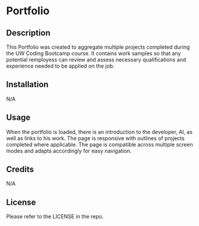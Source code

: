 # Portfolio

## Description

This Portfolio was created to aggregate multiple projects completed during the UW Coding Bootcamp course. It contains work samples so that any potential remployess can review and assess necessary qualifications and experience needed to be applied on the job.

## Installation

N/A

## Usage

When the portfolio is loaded, there is an introduction to the developer, Al, as well as links to his work. The page is responsive with outlines of projects completed where applicable. The page is compatible across multiple screen modes and adapts accordingly for easy navigation. 

## Credits

N/A

## License

Please refer to the LICENSE in the repo.